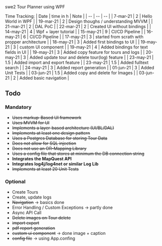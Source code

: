 #
swe2 Tour Planner using WPF

Time Tracking:
| Date      | time in h | Note                                           |
| --        | --        | --                                             |
| 7-mar-21  | 2         | Hello World in WPF                             |
| 19-mar-21 | 2         | Design thoughs / understanding MVVM            |
| 21-mar-21 | 2         | DAL PoC                                        |
| 22-mar-21 | 2         | Created UI without bindings                    |
| 14-may-21 | 4         | Wpf + layer tutorial                           |
| 15-may-21 | 9         | CI/CD Pipeline                                 |
| 16-may-21 | 6         | CI/CD Pipeline                                 |
| 17-may-21 | 3         | started from scrath with propper architecture  |
| 18-may-21 | 3         | Added first bindings to UI                     |
| 19-may-21 | 3         | custom UI component                            |
| 19-may-21 | 4         | Added bindings for text fields in UI           |
| 19-may-21 | 3         | Added copy feature for tours and logs          |
| 20-may-21 | 3         | Added update tour and delete tour(log) feature |
| 23-may-21 | 1.5       | Added import and export feature                |
| 23-may-21 | 1.5       | Added fulltext search                          |
| 24-may-21 | 3         | Added report generation                        |
| 01-jun-21 | 3         | Added Unit Tests                               |
| 03-jun-21 | 1.5       | Added copy and delete for Images               |
| 03-jun-21 | 2         | Added basic navigation                         |


## Todo
### Mandatory
* ~~Uses markup-Based UI framework~~
* ~~Uses MVVM for UI~~
* ~~Implements a layer-based architecture (UI/BL/DAL)~~
* ~~Implements at least one design pattern~~
* ~~Uses a Postgres Database for storing Tour Data~~
* ~~Does not allow for SQL injection~~
* ~~Does not use an OR-Mapping Library~~
* ~~Uses a config file that stores at minimum the DB connection string~~
* **Integrates the MapQuest API**
* **Integrates log4j/log4net or similar Log Lib**
* ~~Implements at least 20 Unit Tests~~
  
### Optional
* Create Tours 
* Create, update logs
* ~~Navigation~~ -> basics done
* Error Handling / Custom Exceptions -> partly done
* Async API Call
* ~~Delete images on Tour delete~~  
* ~~import export~~
* ~~pdf report generation~~
* ~~custom ui component~~ -> done image + caption
* ~~config file~~ -> using App.confing
